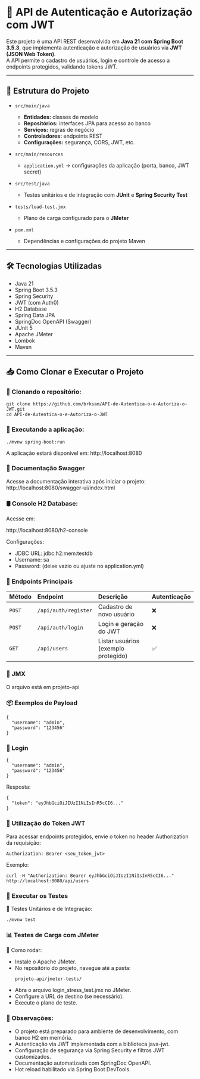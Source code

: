 # 🔐 API de Autenticação e Autorização com JWT

Este projeto é uma API REST desenvolvida em **Java 21 com Spring Boot 3.5.3**, que implementa autenticação e autorização de usuários via **JWT (JSON Web Token)**.  
A API permite o cadastro de usuários, login e controle de acesso a endpoints protegidos, validando tokens JWT.

---

## 📂 Estrutura do Projeto

- `src/main/java`
  - **Entidades:** classes de modelo
  - **Repositórios:** interfaces JPA para acesso ao banco
  - **Serviços:** regras de negócio
  - **Controladores:** endpoints REST
  - **Configurações:** segurança, CORS, JWT, etc.

- `src/main/resources`
  - `application.yml` → configurações da aplicação (porta, banco, JWT secret)
  
- `src/test/java`
  - Testes unitários e de integração com **JUnit** e **Spring Security Test**

- `tests/load-test.jmx`
  - Plano de carga configurado para o **JMeter**

- `pom.xml`
  - Dependências e configurações do projeto Maven

---

## 🛠️ Tecnologias Utilizadas

- Java 21
- Spring Boot 3.5.3
- Spring Security
- JWT (com Auth0)
- H2 Database
- Spring Data JPA
- SpringDoc OpenAPI (Swagger)
- JUnit 5
- Apache JMeter
- Lombok
- Maven

---

## 📥 Como Clonar e Executar o Projeto

### 📌 Clonando o repositório:

```
git clone https://github.com/brksam/API-de-Autentica-o-e-Autoriza-o-JWT.git
cd API-de-Autentica-o-e-Autoriza-o-JWT
```
### 📌 Executando a aplicação:
```
./mvnw spring-boot:run
```
A aplicação estará disponível em:
http://localhost:8080

### 📑 Documentação Swagger

Acesse a documentação interativa após iniciar o projeto:
http://localhost:8080/swagger-ui/index.html

### 🛢️ Console H2 Database:
Acesse em:

http://localhost:8080/h2-console

Configurações:
 - JDBC URL: jdbc:h2:mem:testdb
 - Username: sa
 - Password: (deixe vazio ou ajuste no application.yml)

### 📖 Endpoints Principais
| Método | Endpoint             | Descrição                           | Autenticação |
| :----- | :------------------- | :---------------------------------- | :----------- |
| `POST` | `/api/auth/register` | Cadastro de novo usuário            | ❌            |
| `POST` | `/api/auth/login`    | Login e geração do JWT              | ❌            |
| `GET`  | `/api/users`         | Listar usuários (exemplo protegido) | ✅            |

### 📌 JMX
O arquivo está em projeto-api
### 📦 Exemplos de Payload
```
{
  "username": "admin",
  "password": "123456"
}
```
### 📌 Login
```
{
  "username": "admin",
  "password": "123456"
}
```
Resposta:
```
{
  "token": "eyJhbGciOiJIUzI1NiIsInR5cCI6..."
}
```
### 🔐 Utilização do Token JWT
Para acessar endpoints protegidos, envie o token no header Authorization da requisição:
```
Authorization: Bearer <seu_token_jwt>
```
Exemplo:
```
curl -H "Authorization: Bearer eyJhbGciOiJIUzI1NiIsInR5cCI6..." http://localhost:8080/api/users
```
### 🧪 Executar os Testes
📌 Testes Unitários e de Integração:
```
./mvnw test
```
### 📊 Testes de Carga com JMeter
📌 Como rodar:
 - Instale o Apache JMeter.
 - No repositório do projeto, navegue até a pasta:
   ```
   projeto-api/jmeter-tests/
   ```
 - Abra o arquivo login_stress_test.jmx no JMeter.
 - Configure a URL de destino (se necessário).
 - Execute o plano de teste.
### 📌 Observações:
 - O projeto está preparado para ambiente de desenvolvimento, com banco H2 em memória.
 - Autenticação via JWT implementada com a biblioteca java-jwt.
 - Configuração de segurança via Spring Security e filtros JWT customizados.
 - Documentação automatizada com SpringDoc OpenAPI.
 - Hot reload habilitado via Spring Boot DevTools.
